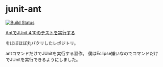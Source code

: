 junit-ant
===============

[![Build Status](https://travis-ci.org/shigemk2/junit-ant.svg?branch=master)](https://travis-ci.org/shigemk2/junit-ant)

[AntでJUnit 4.10のテストを実行する](http://symfoware.blog68.fc2.com/blog-entry-993.html)

をほぼほぼ丸パクリしたレポジトリ。

antコマンドだけでJUnitを実行する習作。
僕はEclipse嫌いなのでコマンドだけでJUnitを実行できるようにしました。

